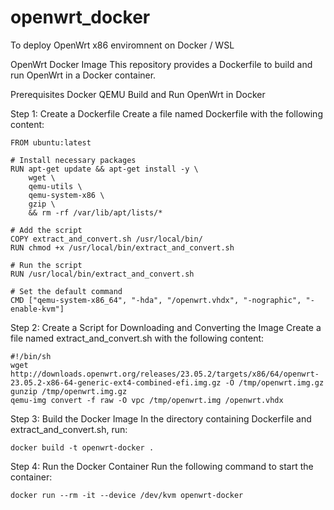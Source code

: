 # openwrt_docker
To deploy OpenWrt x86 enviromnent on Docker / WSL

OpenWrt Docker Image
This repository provides a Dockerfile to build and run OpenWrt in a Docker container.

Prerequisites
Docker
QEMU
Build and Run OpenWrt in Docker

Step 1: Create a Dockerfile
Create a file named Dockerfile with the following content:

```
FROM ubuntu:latest

# Install necessary packages
RUN apt-get update && apt-get install -y \
    wget \
    qemu-utils \
    qemu-system-x86 \
    gzip \
    && rm -rf /var/lib/apt/lists/*

# Add the script
COPY extract_and_convert.sh /usr/local/bin/
RUN chmod +x /usr/local/bin/extract_and_convert.sh

# Run the script
RUN /usr/local/bin/extract_and_convert.sh

# Set the default command
CMD ["qemu-system-x86_64", "-hda", "/openwrt.vhdx", "-nographic", "-enable-kvm"]
```

Step 2: Create a Script for Downloading and Converting the Image
Create a file named extract_and_convert.sh with the following content:

```
#!/bin/sh
wget http://downloads.openwrt.org/releases/23.05.2/targets/x86/64/openwrt-23.05.2-x86-64-generic-ext4-combined-efi.img.gz -O /tmp/openwrt.img.gz
gunzip /tmp/openwrt.img.gz
qemu-img convert -f raw -O vpc /tmp/openwrt.img /openwrt.vhdx
```

Step 3: Build the Docker Image
In the directory containing Dockerfile and extract_and_convert.sh, run:

```
docker build -t openwrt-docker .
```

Step 4: Run the Docker Container
Run the following command to start the container:

```
docker run --rm -it --device /dev/kvm openwrt-docker
```
